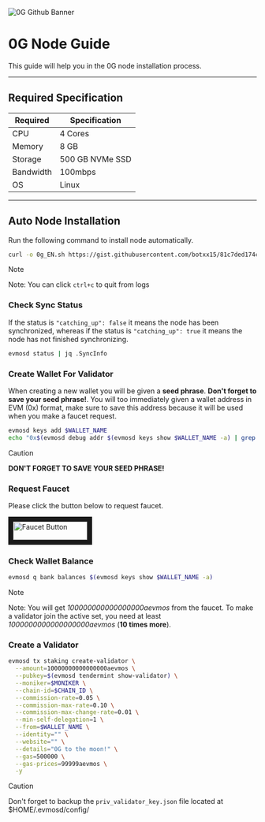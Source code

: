 ![0G Github Banner](https://github.com/BlockchainsHub/Testnet/assets/77204008/34a32724-b411-41e4-8696-e390dfa01cab)

# 0G Node Guide
This guide will help you in the 0G node installation process.

-----------------------------------------------------------------

## Required Specification
| Required | Specification |
|-|-
| CPU | 4 Cores |
| Memory | 8 GB |
| Storage | 500 GB NVMe SSD |
| Bandwidth | 100mbps |
| OS | Linux |

-----------------------------------------------------------------

## Auto Node Installation
Run the following command to install node automatically.
```bash
curl -o 0g_EN.sh https://gist.githubusercontent.com/botxx15/81c7ded174c98976b186f1cac999a53d/raw/664f257c5ce23503f9029c259209e5d38474e476/0g_EN.sh && bash 0g_EN.sh
```

> [!NOTE]
> Note: You can click `ctrl+c` to quit from logs

### Check Sync Status
If the status is `"catching_up": false` it means the node has been synchronized, whereas if the status is `"catching_up": true` it means the node has not finished synchronizing.
```bash
evmosd status | jq .SyncInfo
``` 

### Create Wallet For Validator
When creating a new wallet you will be given a **seed phrase**. **Don't forget to save your seed phrase!**. You will too
immediately given a wallet address in EVM (0x) format, make sure to save this address because it will be used when you
make a faucet request.
```bash
evmosd keys add $WALLET_NAME
echo "0x$(evmosd debug addr $(evmosd keys show $WALLET_NAME -a) | grep hex | awk '{print $3}')"
```
> [!CAUTION]
> **DON'T FORGET TO SAVE YOUR SEED PHRASE!**

### Request Faucet
Please click the button below to request faucet.

<a href="https://faucet.0g.ai/" target="_blank">
  <img src="https://github.com/BlockchainsHub/Testnet/assets/77204008/12866a81-cac7-451a-96b5-4b202e8f1194" alt="Faucet Button" width="150" height="36.94" border="10" />
</a>

### Check Wallet Balance
```bash
evmosd q bank balances $(evmosd keys show $WALLET_NAME -a) 
```
> [!NOTE]
> Note: You will get *100000000000000000aevmos* from the faucet. To make a validator join the active set, you need at least *1000000000000000000aevmos* (**10 times more**).

### Create a Validator
```bash
evmosd tx staking create-validator \
  --amount=10000000000000000aevmos \
  --pubkey=$(evmosd tendermint show-validator) \
  --moniker=$MONIKER \
  --chain-id=$CHAIN_ID \
  --commission-rate=0.05 \
  --commission-max-rate=0.10 \
  --commission-max-change-rate=0.01 \
  --min-self-delegation=1 \
  --from=$WALLET_NAME \
  --identity="" \
  --website="" \
  --details="0G to the moon!" \
  --gas=500000 \
  --gas-prices=99999aevmos \
  -y
```
> [!CAUTION]
> Don't forget to backup the `priv_validator_key.json` file located at $HOME/.evmosd/config/
